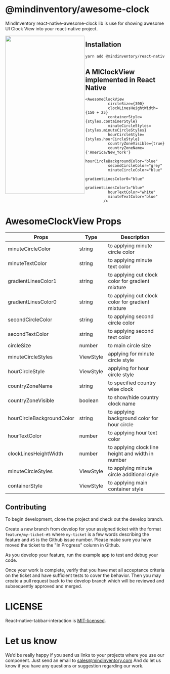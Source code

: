 # @mindinventory/awesome-clock
MindInventory react-native-awesome-clock lib is use for showing awesome UI Clock View into your react-native project.

<a href="url"><img src="https://user-images.githubusercontent.com/87525902/179689424-9137c3f6-5081-43a4-9dc6-6c33949b2739.gif" align="left" height="500" width="250" ></a>

## Installation

```sh
yarn add @mindinventory/react-native-awesome-clock
```

## A MIClockView implemented in React Native

```
<AwesomeClockView
          circleSize={300}
          clockLinesHeightWidth={150 + 25}
          containerStyle={styles.containerStyle}
          minuteCircleStyles={styles.minuteCircleStyles}
          hourCircleStyle={styles.hourCircleStyle}
          countryZoneVisible={true}
          countryZoneName={'America/New_York'}
          hourCircleBackgroundColor="blue"
          secondCircleColor="grey"
          minuteCircleColor="blue"
          gradientLinesColor0="blue"
          gradientLinesColor1="blue"
          hourTextColor="white"
          minuteTextColor="blue"
        />
```

# AwesomeClockView Props

| Props     |  Type  |  Description
| ------------------------ | ---------- | ---------- |
| minuteCircleColor          | string  | to applying minute circle color |
| minuteTextColor    | string| to applying minute text color |
| gradientLinesColor1            |string | to applying cut clock color for gradient mixture|
| gradientLinesColor0   | string| to applying cut clock color for gradient mixture|
| secondCircleColor            | string | to applying second circle color |
| secondTextColor      | string | to applying second text color |
| circleSize   | number | to main circle size |
| minuteCircleStyles            | ViewStyle | applying for minute circle style |
| hourCircleStyle   | ViewStyle  | applying for hour circle style |
| countryZoneName             | string | to specified country wise clock |
| countryZoneVisible           | boolean | to show/hide country clock name |
| hourCircleBackgroundColor             | string | to applying background color for hour circle |
| hourTextColor             | number | to applying hour text color |
| clockLinesHeightWidth             | number | to applying clock line height and width in number|
| minuteCircleStyles             | ViewStyle | to applying minute circle additional style|
| containerStyle             | ViewStyle | to applying main container style|

## Contributing

To begin development, clone the project and check out the develop branch.

Create a new branch from develop for your assigned ticket with the format `feature/my-ticket-#5` where `my-ticket` is a few words describing the feature and `#5` is the Github issue number. Please make sure you have moved the ticket to the "In Progress" column in Github.

As you develop your feature, run the example app to test and debug your code.

Once your work is complete, verify that you have met all acceptance criteria on the ticket and have sufficient tests to cover the behavior. Then you may create a pull request back to the develop branch which will be reviewed and subsequently approved and merged.

# LICENSE

React-native-tabbar-interaction is [MIT-licensed](https://github.com/Mindinventory/react-native-awesome-clock/blob/main/LICENSE).

# Let us know

We’d be really happy if you send us links to your projects where you use our component. Just send an email to sales@mindinventory.com And do let us know if you have any questions or suggestion regarding our work.
